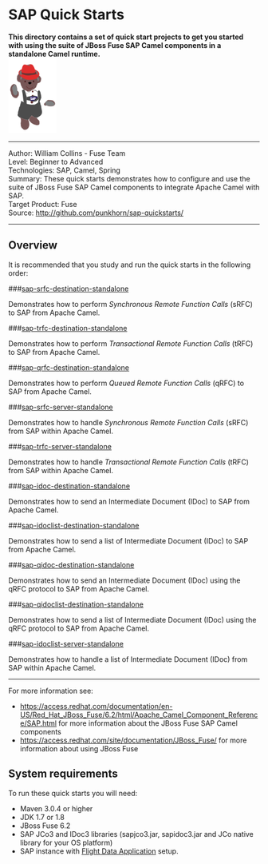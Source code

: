 SAP Quick Starts  
================  
 **This directory contains a set of quick start projects to get you started with using the suite of JBoss Fuse SAP Camel components in a standalone Camel runtime.**  
![Waldo](../waldo.png "Waldo")

***  
Author: William Collins - Fuse Team  
Level: Beginner to Advanced  
Technologies: SAP, Camel, Spring  
Summary: These quick starts demonstrates how to configure and use the suite of JBoss Fuse SAP Camel components to integrate Apache Camel with SAP.       
Target Product: Fuse  
Source: <http://github.com/punkhorn/sap-quickstarts/>  

***  

Overview  
--------  

It is recommended that you study and run the quick starts in the following order:  

###[sap-srfc-destination-standalone](sap-srfc-destination-standalone/README.md)  

Demonstrates how to perform *Synchronous Remote Function Calls* (sRFC) to SAP from Apache Camel.   

###[sap-trfc-destination-standalone](sap-trfc-destination-standalone/README.md)    

Demonstrates how to perform *Transactional Remote Function Calls* (tRFC) to SAP from Apache Camel.   

###[sap-qrfc-destination-standalone](sap-qrfc-destination-standalone/README.md)    

Demonstrates how to perform *Queued Remote Function Calls* (qRFC) to SAP from Apache Camel.   

###[sap-srfc-server-standalone](sap-srfc-server-standalone/README.md)  

Demonstrates how to handle *Synchronous Remote Function Calls* (sRFC) from SAP within Apache Camel.   
  
###[sap-trfc-server-standalone](sap-trfc-server-standalone/README.md)  

Demonstrates how to handle *Transactional Remote Function Calls* (tRFC) from SAP within Apache Camel.   

###[sap-idoc-destination-standalone](sap-idoc-destination-standalone/README.md)   

Demonstrates how to send an Intermediate Document (IDoc) to SAP from Apache Camel.   

###[sap-idoclist-destination-standalone](sap-idoclist-destination-standalone/README.md)   

Demonstrates how to send a list of Intermediate Document (IDoc) to SAP from Apache Camel.   

###[sap-qidoc-destination-standalone](sap-qidoc-destination-standalone/README.md)   

Demonstrates how to send an Intermediate Document (IDoc) using the qRFC protocol to SAP from Apache Camel.   

###[sap-qidoclist-destination-standalone](sap-qidoclist-destination-standalone/README.md)   

Demonstrates how to send a list of Intermediate Document (IDoc) using the qRFC protocol to SAP from Apache Camel.   

###[sap-idoclist-server-standalone](sap-idoclist-server-standalone/README.md)   

Demonstrates how to handle a list of Intermediate Document (IDoc) from SAP within Apache Camel.   

-----
For more information see:

* <https://access.redhat.com/documentation/en-US/Red_Hat_JBoss_Fuse/6.2/html/Apache_Camel_Component_Reference/SAP.html> for more information about the JBoss Fuse SAP Camel components 
* <https://access.redhat.com/site/documentation/JBoss_Fuse/> for more information about using JBoss Fuse

System requirements
-------------------

To run these quick starts you will need:

* Maven 3.0.4 or higher
* JDK 1.7 or 1.8
* JBoss Fuse 6.2
* SAP JCo3 and IDoc3 libraries (sapjco3.jar, sapidoc3.jar and JCo native library for your OS platform)
* SAP instance with [Flight Data Application](http://help.sap.com/saphelp_erp60_sp/helpdata/en/db/7c623cf568896be10000000a11405a/content.htm) setup.
